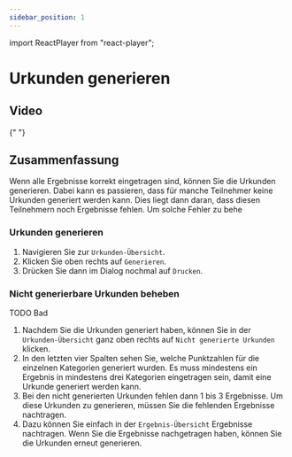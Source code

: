 ```yaml
---
sidebar_position: 1
---
```


import ReactPlayer from "react-player";

# Urkunden generieren

## Video

<div className="video__wrapper">
  <ReactPlayer
    className="video__player"
    controls
    config={{
      file: {
        attributes: {
          poster:
            "https://uploads-ssl.webflow.com/60cb8d6c93a6a6dfa3b7f245/64345e1514a8f53d8aad199e_school-instructions-video-thumbnail.jpg",
        },
      },
    }}
    height="100%"
    url="https://storage.googleapis.com/files.school-app.bujus.de/school-instructions-v2-compressed.mp4"
    width="100%"
  />
</div>
­{" "}

## Zusammenfassung

Wenn alle Ergebnisse korrekt eingetragen sind, können Sie die Urkunden generieren. Dabei kann es passieren, dass für manche Teilnehmer keine Urkunden generiert werden kann. Dies liegt dann daran, dass diesen Teilnehmern noch Ergebnisse fehlen. Um solche Fehler zu behe

### Urkunden generieren

1. Navigieren Sie zur `Urkunden-Übersicht`.
2. Klicken Sie oben rechts auf `Generieren`.
3. Drücken Sie dann im Dialog nochmal auf `Drucken`.

### Nicht generierbare Urkunden beheben

TODO Bad

1. Nachdem Sie die Urkunden generiert haben, können Sie in der `Urkunden-Übersicht` ganz oben rechts auf `Nicht generierte Urkunden` klicken.
2. In den letzten vier Spalten sehen Sie, welche Punktzahlen für die einzelnen Kategorien generiert wurden. Es muss mindestens ein Ergebnis in mindestens drei Kategorien eingetragen sein, damit eine Urkunde generiert werden kann.
3. Bei den nicht generierten Urkunden fehlen dann 1 bis 3 Ergebnisse. Um diese Urkunden zu generieren, müssen Sie die fehlenden Ergebnisse nachtragen.
4. Dazu können Sie einfach in der `Ergebnis-Übersicht` Ergebnisse nachtragen. Wenn Sie die Ergebnisse nachgetragen haben, können Sie die Urkunden erneut generieren.
